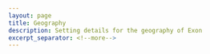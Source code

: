 ```yaml
---
layout: page
title: Geography
description: Setting details for the geography of Exon
excerpt_separator: <!--more-->
---
```

